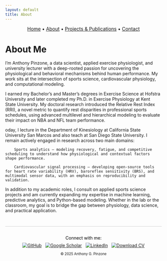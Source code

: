 ```yaml
---
layout: default
title: About
---
```


<div style="text-align:center; font-size: 1.1em; margin-bottom: 1.5em;">
  <a href="/">Home</a> • 
  <a href="/about">About</a> • 
  <a href="/projects">Projects & Publications</a> • 
  <a href="/contact">Contact</a>
</div>

# About Me

I’m Anthony Pinzone, a data scientist, applied exercise physiologist, and university lecturer with a deep-rooted passion for uncovering the physiological and behavioral mechanisms behind human performance. My work sits at the intersection of sports science, cardiovascular physiology, and computational modeling.

I earned my Bachelor’s and Master’s degrees in Exercise Science at Hofstra University and later completed my Ph.D. in Exercise Physiology at Kent State University. My doctoral research introduced the Relative Rest Index (RRI), a novel metric to quantify rest disparities in professional sports schedules, using advanced multilevel and hierarchical modeling to evaluate their impact on NBA and NFL team performance.

oday, I lecture in the Department of Kinesiology at California State University San Marcos and also teach at San Diego State University. I remain actively engaged in research across two main domains:

        Sports analytics – modeling recovery, fatigue, and competitive scheduling to understand how physiological and contextual factors shape performance.

        Cardiovascular signal processing – developing open-source tools for heart rate variability (HRV), baroreflex sensitivity (BRS), and multimodal sensor data, with an emphasis on reproducibility and validation.

In addition to my academic roles, I consult on applied sports science projects and am currently expanding my expertise in machine learning, predictive analytics, and Python-based modeling. Whether in the lab or the classroom, my goal is to bridge the gap between physiology, data science, and practical application.

<footer style="text-align: center; margin-top: 3em; padding-top: 1em; border-top: 1px solid #ccc;">
  <p style="margin-bottom: 0.5em; color: black;">Connect with me:</p>
  <div style="display: flex; justify-content: center; gap: 12px; flex-wrap: wrap;">
    <a href="https://github.com/apinzone" target="_blank">
      <img src="https://img.shields.io/badge/GitHub-181717?style=flat&logo=github&logoColor=white" alt="GitHub">
    </a>
    <a href="https://scholar.google.com/citations?user=GMi1gHsAAAAJ&hl=en&oi=ao" target="_blank">
      <img src="https://img.shields.io/badge/Scholar-4285F4?style=flat&logo=google-scholar&logoColor=white" alt="Google Scholar">
    </a>
    <a href="https://www.linkedin.com/in/apinzone" target="_blank">
      <img src="https://img.shields.io/badge/LinkedIn-0A66C2?style=flat&logo=linkedin&logoColor=white" alt="LinkedIn">
    </a>
    <a href="/CV%20PINZONE.pdf" target="_blank">
      <img src="https://img.shields.io/badge/CV-PDF-informational?style=flat&logo=adobeacrobatreader&logoColor=white" alt="Download CV">
    </a>
  </div>
  <p style="font-size: 0.8em; margin-top: 1em;">&copy; 2025 Anthony G. Pinzone</p>
</footer>



